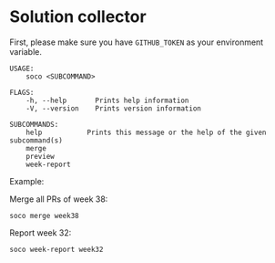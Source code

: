 # Solution collector

First, please make sure you have `GITHUB_TOKEN` as your environment variable.

```
USAGE:
    soco <SUBCOMMAND>

FLAGS:
    -h, --help       Prints help information
    -V, --version    Prints version information

SUBCOMMANDS:
    help           Prints this message or the help of the given subcommand(s)
    merge
    preview
    week-report
```

Example:

Merge all PRs of week 38:
```
soco merge week38
```

Report week 32:
```
soco week-report week32
```
